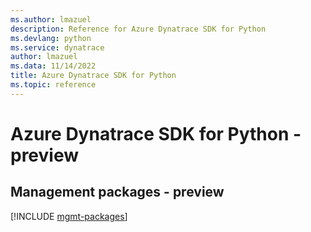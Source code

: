 ```yaml
---
ms.author: lmazuel
description: Reference for Azure Dynatrace SDK for Python
ms.devlang: python
ms.service: dynatrace
author: lmazuel
ms.data: 11/14/2022
title: Azure Dynatrace SDK for Python
ms.topic: reference
---
```

# Azure Dynatrace SDK for Python - preview

## Management packages - preview
[!INCLUDE [mgmt-packages](dynatrace-mgmt-index.md)]